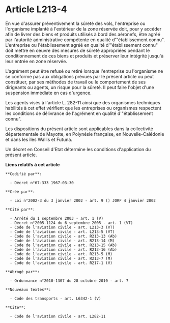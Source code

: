 # Article L213-4

En vue d'assurer préventivement la sûreté des vols, l'entreprise ou l'organisme implanté à l'extérieur de la zone réservée
doit, pour y accéder afin de livrer des biens et produits utilisés à bord des aéronefs, être agréé par l'autorité
administrative compétente en qualité d'"établissement connu". L'entreprise ou l'établissement agréé en qualité
d'"établissement connu" doit mettre en oeuvre des mesures de sûreté appropriées pendant le conditionnement de ces biens et
produits et préserver leur intégrité jusqu'à leur entrée en zone réservée.

L'agrément peut être refusé ou retiré lorsque l'entreprise ou l'organisme ne se conforme pas aux obligations prévues par le
présent article ou peut constituer, par ses méthodes de travail ou le comportement de ses dirigeants ou agents, un risque
pour la sûreté. Il peut faire l'objet d'une suspension immédiate en cas d'urgence.

Les agents visés à l'article L. 282-11 ainsi que des organismes techniques habilités à cet effet vérifient que les
entreprises ou organismes respectent les conditions de délivrance de l'agrément en qualité d'"établissement connu".

Les dispositions du présent article sont applicables dans la collectivité départementale de Mayotte, en Polynésie française,
en Nouvelle-Calédonie et dans les îles Wallis et Futuna.

Un décret en Conseil d'Etat détermine les conditions d'application du présent article.

**Liens relatifs à cet article**

	**Codifié par**:

	  - Décret n°67-333 1967-03-30

	**Créé par**:

	  - Loi n°2002-3 du 3 janvier 2002 - art. 9 () JORF 4 janvier 2002

	**Cité par**:

	  - Arrêté du 1 septembre 2003 - art. 1 (V)
	  - Décret n°2005-1124 du 6 septembre 2005 - art. 1 (VT)
	  - Code de l'aviation civile - art. L213-3 (VT)
	  - Code de l'aviation civile - art. L213-5 (VT)
	  - Code de l'aviation civile - art. R213-13 (Ab)
	  - Code de l'aviation civile - art. R213-14 (M)
	  - Code de l'aviation civile - art. R213-15 (Ab)
	  - Code de l'aviation civile - art. R213-16 (Ab)
	  - Code de l'aviation civile - art. R213-5 (M)
	  - Code de l'aviation civile - art. R213-7 (M)
	  - Code de l'aviation civile - art. R217-1 (V)

	**Abrogé par**:

	  - Ordonnance n°2010-1307 du 28 octobre 2010 - art. 7

	**Nouveaux textes**:

	  - Code des transports - art. L6342-1 (V)

	**Cite**:

	  - Code de l'aviation civile - art. L282-11
